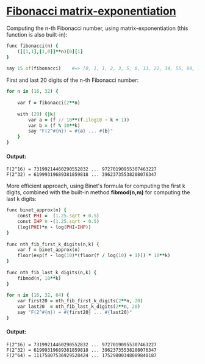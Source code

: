 [1]: https://rosettacode.org/wiki/Fibonacci_matrix-exponentiation

# [Fibonacci matrix-exponentiation][1]

Computing the n-th Fibonacci number, using matrix-exponentiation (this function is also built-in):

```ruby
func fibonacci(n) {
    ([[1,1],[1,0]]**n)[0][1]
}
 
say 15.of(fibonacci)    #=> [0, 1, 1, 2, 3, 5, 8, 13, 21, 34, 55, 89, 144, 233, 377]
```


First and last 20 digits of the n-th Fibonacci number:

```ruby
for n in (16, 32) {
 
    var f = fibonacci(2**n)
 
    with (20) {|k|
        var a = (f // 10**(f.ilog10 - k + 1))
        var b = (f % 10**k)
        say "F(2^#{n}) = #{a} ... #{b}"
    }
}
```

#### Output:
```
F(2^16) = 73199214460290552832 ... 97270190955307463227
F(2^32) = 61999319689381859818 ... 39623735538208076347
```


More efficient approach, using Binet's formula for computing the first k digits, combined with the built-in method **fibmod(n,m)** for computing the last k digits:

```ruby
func binet_approx(n) {
    const PHI =  (1.25.sqrt + 0.5)
    const IHP = -(1.25.sqrt - 0.5)
    (log(PHI)*n - log(PHI-IHP))
}
 
func nth_fib_first_k_digits(n,k) {
    var f = binet_approx(n)
    floor(exp(f - log(10)*(floor(f / log(10) + 1))) * 10**k)
}
 
func nth_fib_last_k_digits(n,k) {
    fibmod(n, 10**k)
}
 
for n in (16, 32, 64) {
    var first20 = nth_fib_first_k_digits(2**n, 20)
    var last20  = nth_fib_last_k_digits(2**n, 20)
    say "F(2^#{n}) = #{first20} ... #{last20}"
}
```

#### Output:
```
F(2^16) = 73199214460290552832 ... 97270190955307463227
F(2^32) = 61999319689381859818 ... 39623735538208076347
F(2^64) = 11175807536929528424 ... 17529800348089840187
```
